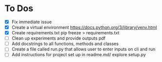 # To Dos

- [X] Fix immediate issue
- [X] Create a virtual environment https://docs.python.org/3/library/venv.html
- [X] Create requirements.txt pip freeze > requirements.txt
- [ ] Clean up experiments and provide outputs pdf
- [ ] Add docstrings to all functions, methods and classes
- [ ] Create a file called run.py that allows user to enter inputs on cli and run
- [ ] Add instructions for project set up in readme.md/ explore setup.py 